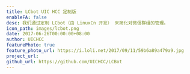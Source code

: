 ```yaml
---
title: LCbot UIC HCC 定制版
enableFA: false
desc: 我们通过定制 LCbot（由 LinuxCn 开发） 来简化对微信群组的管理。
icon_path: images/lcbot.png
date: 2017-06-26T00:00:00+08:00
author: UICHCC
featurePhoto: true
feature_photo_url: https://i.loli.net/2017/09/11/59b6a89a479a9.jpg
project_url:
github_url: https://github.com/UICHCC/LCBot
---
```

